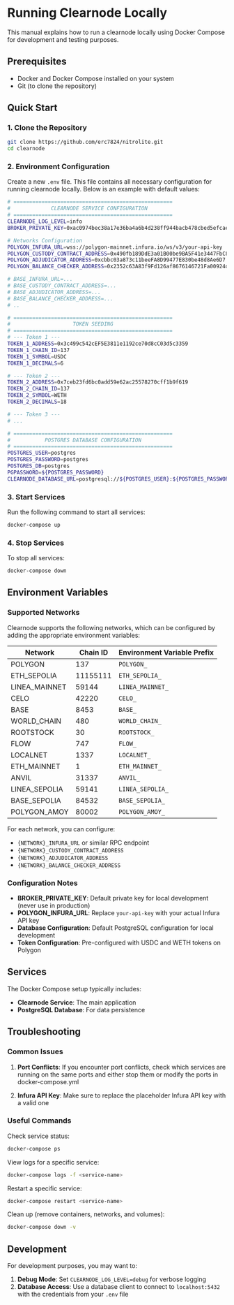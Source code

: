 # Running Clearnode Locally

This manual explains how to run a clearnode locally using Docker Compose for development and testing purposes.

## Prerequisites

- Docker and Docker Compose installed on your system
- Git (to clone the repository)

## Quick Start

### 1. Clone the Repository

```bash
git clone https://github.com/erc7824/nitrolite.git
cd clearnode
```

### 2. Environment Configuration

Create a new `.env` file. This file contains all necessary configuration for running clearnode locally. Below is an example with default values:

```bash
# ===================================================
#             CLEARNODE SERVICE CONFIGURATION
# ===================================================
CLEARNODE_LOG_LEVEL=info
BROKER_PRIVATE_KEY=0xac0974bec38a17e36ba4a6b4d238ff944bacb478cbed5efcae784d7bf4f2ff80

# Networks Configuration
POLYGON_INFURA_URL=wss://polygon-mainnet.infura.io/ws/v3/your-api-key
POLYGON_CUSTODY_CONTRACT_ADDRESS=0x490fb189DdE3a01B00be9BA5F41e3447FbC838b6
POLYGON_ADJUDICATOR_ADDRESS=0xcbbc03a873c11beeFA8D99477E830be48d8Ae6D7
POLYGON_BALANCE_CHECKER_ADDRESS=0x2352c63A83f9Fd126af8676146721Fa00924d7e4

# BASE_INFURA_URL=...
# BASE_CUSTODY_CONTRACT_ADDRESS=...
# BASE_ADJUDICATOR_ADDRESS=...
# BASE_BALANCE_CHECKER_ADDRESS=...
# ..

# ===================================================
#                    TOKEN SEEDING
# ===================================================
# --- Token 1 ---
TOKEN_1_ADDRESS=0x3c499c542cEF5E3811e1192ce70d8cC03d5c3359
TOKEN_1_CHAIN_ID=137
TOKEN_1_SYMBOL=USDC
TOKEN_1_DECIMALS=6

# --- Token 2 ---
TOKEN_2_ADDRESS=0x7ceb23fd6bc0add59e62ac25578270cff1b9f619
TOKEN_2_CHAIN_ID=137
TOKEN_2_SYMBOL=WETH
TOKEN_2_DECIMALS=18

# --- Token 3 ---
# ...

# ===================================================
#           POSTGRES DATABASE CONFIGURATION
# ===================================================
POSTGRES_USER=postgres
POSTGRES_PASSWORD=postgres
POSTGRES_DB=postgres
PGPASSWORD=${POSTGRES_PASSWORD}
CLEARNODE_DATABASE_URL=postgresql://${POSTGRES_USER}:${POSTGRES_PASSWORD}@database:5432/${POSTGRES_DB}?sslmode=disable
```

### 3. Start Services

Run the following command to start all services:

```bash
docker-compose up
```

### 4. Stop Services

To stop all services:

```bash
docker-compose down
```

## Environment Variables

### Supported Networks

Clearnode supports the following networks, which can be configured by adding the appropriate environment variables:

| Network | Chain ID | Environment Variable Prefix |
|---------|----------|----------------------------|
| POLYGON | 137 | `POLYGON_` |
| ETH_SEPOLIA | 11155111 | `ETH_SEPOLIA_` |
| LINEA_MAINNET | 59144 | `LINEA_MAINNET_` |
| CELO | 42220 | `CELO_` |
| BASE | 8453 | `BASE_` |
| WORLD_CHAIN | 480 | `WORLD_CHAIN_` |
| ROOTSTOCK | 30 | `ROOTSTOCK_` |
| FLOW | 747 | `FLOW_` |
| LOCALNET | 1337 | `LOCALNET_` |
| ETH_MAINNET | 1 | `ETH_MAINNET_` |
| ANVIL | 31337 | `ANVIL_` |
| LINEA_SEPOLIA | 59141 | `LINEA_SEPOLIA_` |
| BASE_SEPOLIA | 84532 | `BASE_SEPOLIA_` |
| POLYGON_AMOY | 80002 | `POLYGON_AMOY_` |

For each network, you can configure:
- `{NETWORK}_INFURA_URL` or similar RPC endpoint
- `{NETWORK}_CUSTODY_CONTRACT_ADDRESS`
- `{NETWORK}_ADJUDICATOR_ADDRESS`
- `{NETWORK}_BALANCE_CHECKER_ADDRESS`

### Configuration Notes

- **BROKER_PRIVATE_KEY**: Default private key for local development (never use in production)
- **POLYGON_INFURA_URL**: Replace `your-api-key` with your actual Infura API key
- **Database Configuration**: Default PostgreSQL configuration for local development
- **Token Configuration**: Pre-configured with USDC and WETH tokens on Polygon

## Services

The Docker Compose setup typically includes:

- **Clearnode Service**: The main application
- **PostgreSQL Database**: For data persistence

## Troubleshooting

### Common Issues

1. **Port Conflicts**: If you encounter port conflicts, check which services are running on the same ports and either stop them or modify the ports in docker-compose.yml

2. **Infura API Key**: Make sure to replace the placeholder Infura API key with a valid one

### Useful Commands

Check service status:
```bash
docker-compose ps
```

View logs for a specific service:
```bash
docker-compose logs -f <service-name>
```

Restart a specific service:
```bash
docker-compose restart <service-name>
```

Clean up (remove containers, networks, and volumes):
```bash
docker-compose down -v
```

## Development

For development purposes, you may want to:

1. **Debug Mode**: Set `CLEARNODE_LOG_LEVEL=debug` for verbose logging
2. **Database Access**: Use a database client to connect to `localhost:5432` with the credentials from your `.env` file